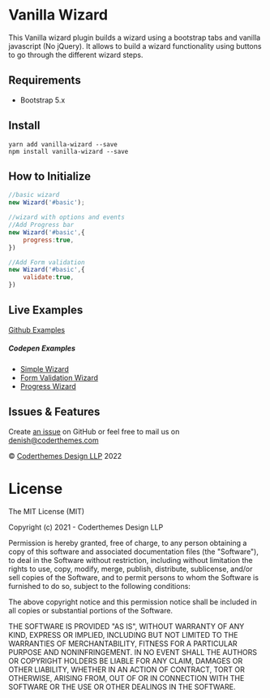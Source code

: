 Vanilla Wizard 
============================

This Vanilla wizard plugin builds a wizard using a bootstrap tabs and vanilla javascript (No jQuery). It allows to build a wizard functionality using buttons to go through the different wizard steps.

Requirements
-------------
* Bootstrap 5.x

Install
-------------
```
yarn add vanilla-wizard --save 
npm install vanilla-wizard --save 
```

How to Initialize
-------------

```javascript
//basic wizard
new Wizard('#basic');
```

```javascript
//wizard with options and events
//Add Progress bar
new Wizard('#basic',{
    progress:true,
})

//Add Form validation
new Wizard('#basic',{
    validate:true,
})

```

Live Examples
-------------
<a href="https://github.com/coderthemes/vanilla-wizard/tree/main/example">Github Examples</a>
<h5>Codepen Examples</h5>
<ul>
<li><a href='https://codepen.io/coderthemes/pen/ZEXrgrr'>Simple Wizard</a></li>
<li><a href='https://codepen.io/coderthemes/pen/wvryVbd'>Form Validation Wizard</a></li>
<li><a href='https://codepen.io/coderthemes/pen/xxXYvNe'>Progress Wizard</a></li>
</ul>


Issues & Features
-----------------

Create <a href="https://github.com/coderthemes/vanilla-wizard/issues">an issue</a> on GitHub or feel free to mail us on <a href="mailto:denish@coderthemes.com">denish@coderthemes.com</a>



<p>&copy; <a href='https://coderthemes.com' target="_blank">Coderthemes Design LLP</a> 2022</p>

License
===============
The MIT License (MIT)

Copyright (c) 2021 - Coderthemes Design LLP

Permission is hereby granted, free of charge, to any person obtaining a copy
of this software and associated documentation files (the "Software"), to deal
in the Software without restriction, including without limitation the rights
to use, copy, modify, merge, publish, distribute, sublicense, and/or sell
copies of the Software, and to permit persons to whom the Software is
furnished to do so, subject to the following conditions:

The above copyright notice and this permission notice shall be included in
all copies or substantial portions of the Software.

THE SOFTWARE IS PROVIDED "AS IS", WITHOUT WARRANTY OF ANY KIND, EXPRESS OR
IMPLIED, INCLUDING BUT NOT LIMITED TO THE WARRANTIES OF MERCHANTABILITY,
FITNESS FOR A PARTICULAR PURPOSE AND NONINFRINGEMENT. IN NO EVENT SHALL THE
AUTHORS OR COPYRIGHT HOLDERS BE LIABLE FOR ANY CLAIM, DAMAGES OR OTHER
LIABILITY, WHETHER IN AN ACTION OF CONTRACT, TORT OR OTHERWISE, ARISING FROM,
OUT OF OR IN CONNECTION WITH THE SOFTWARE OR THE USE OR OTHER DEALINGS IN
THE SOFTWARE.